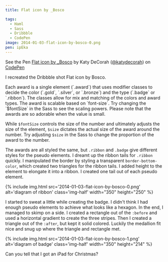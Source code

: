 ```yaml
---
title: Flat icon by _Bosco

tags:
  - Haml
  - Sass
  - Dribbble
  - CodePen
image: 2014-01-03-flat-icon-by-bosco-0.png
pen: ipEka
---
```


<p data-height="500" data-theme-id="97" data-slug-hash="ipEka" data-user="katydecorah" data-default-tab="result" class='codepen'>See the Pen <a href='http://codepen.io/katydecorah/pen/ipEka'>Flat icon by _Bosco</a> by Katy DeCorah (<a href='http://codepen.io/katydecorah'>@katydecorah</a>) on <a href='http://codepen.io'>CodePen</a></p>

<!--_-->

I recreated the Dribbble shot Flat icon by Bosco.

<!--extra-eyes ignore type-->Each award is a single element (`.award`) that uses modifier classes to decide the color (`.gold`, `.silver`, or `.bronze`) and the type (`.badge` or `.ribbon`). The classes allow for mix and matching of the colors and award types. The award is scalable based on `font-size`. Try changing the `$fontSize` in the Sass to see the scaling powers. Please note that the awards are so adorable when the value is small.

While `$fontSize` controls the size of the number and ultimately adjusts the size of the element, `$size` dictates the actual size of the award around the number. Try adjusting `$size` in the Sass to change the proportion of the award to the number.

The awards are all styled the same, but `.ribbon` and `.badge` give different styles for the pseudo elements. I dreamt up the ribbon tails for `.ribbon` quickly. I manipulated the border by styling a transparent `border-bottom-color`, which created two triangles for the ribbon tails. I added height to the element to elongate it into a ribbon. I created one tail out of each pseudo element.

{% include img.html src='2014-01-03-flat-icon-by-bosco-0.png' alt='diagram of ribbon' class='img-half' width="350" height="250" %}

I started to sweat a little while creating the badge. I didn't think I had enough pseudo elements to achieve what looks like a hexagon. In the end, I managed to skimp on a side. I created a rectangle out of the `:before` and used a horizontal gradient to create the three stripes. Then I created a triangle out of the `:after`, but kept it solid colored. Luckily the medallion fit nice and snug up where the triangle and rectangle met.

{% include img.html src='2014-01-03-flat-icon-by-bosco-1.png' alt='diagram of badge' class='img-half' width="350" height="214" %}

Can you tell that I got an iPad for Christmas?
